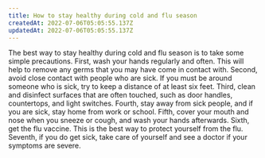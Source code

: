 ```yaml
---
title: How to stay healthy during cold and flu season
createdAt: 2022-07-06T05:05:55.137Z
updatedAt: 2022-07-06T05:05:55.137Z
---
```


The best way to stay healthy during cold and flu season is to take some simple precautions. First, wash your hands regularly and often. This will help to remove any germs that you may have come in contact with. Second, avoid close contact with people who are sick. If you must be around someone who is sick, try to keep a distance of at least six feet. Third, clean and disinfect surfaces that are often touched, such as door handles, countertops, and light switches. Fourth, stay away from sick people, and if you are sick, stay home from work or school. Fifth, cover your mouth and nose when you sneeze or cough, and wash your hands afterwards. Sixth, get the flu vaccine. This is the best way to protect yourself from the flu. Seventh, if you do get sick, take care of yourself and see a doctor if your symptoms are severe.
